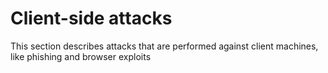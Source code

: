 # Client-side attacks

This section describes attacks that are performed against client machines, like phishing and browser exploits
